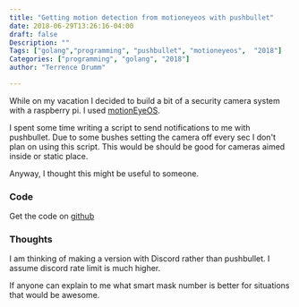 ```yaml
---
title: "Getting motion detection from motioneyeos with pushbullet"
date: 2018-06-29T13:26:16-04:00
draft: false
Description: ""
Tags: ["golang","programming", "pushbullet", "motioneyeos",  "2018"]
Categories: ["programming", "golang", "2018"]
author: "Terrence Drumm"

---
```


While on my vacation I decided to build a bit of a security camera system with a raspberry pi.  I used [motionEyeOS](https://github.com/ccrisan/motioneyeos/wiki).

I spent some time writing a script to send notifications to me with pushbullet.  Due to some bushes setting the camera off every sec I don't plan on using this script.  This would be should be good for cameras aimed inside or static place.

Anyway, I thought this might be useful to someone.

### Code
Get the code on [github](https://github.com/TDogVoid/pushcam)

### Thoughts
I am thinking of making a version with Discord rather than pushbullet.  I assume discord rate limit is much higher.

If anyone can explain to me what smart mask number is better for situations that would be awesome.